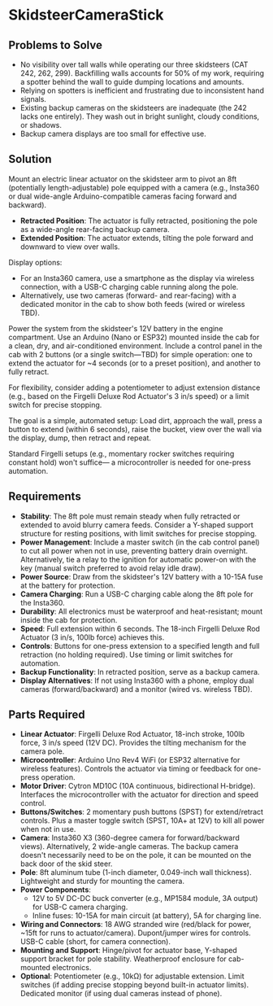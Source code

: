 # SkidsteerCameraStick

## Problems to Solve
- No visibility over tall walls while operating our three skidsteers (CAT 242, 262, 299). Backfilling walls accounts for 50% of my work, requiring a spotter behind the wall to guide dumping locations and amounts.
- Relying on spotters is inefficient and frustrating due to inconsistent hand signals.
- Existing backup cameras on the skidsteers are inadequate (the 242 lacks one entirely). They wash out in bright sunlight, cloudy conditions, or shadows.
- Backup camera displays are too small for effective use.

## Solution
Mount an electric linear actuator on the skidsteer arm to pivot an 8ft (potentially length-adjustable) pole equipped with a camera (e.g., Insta360 or dual wide-angle Arduino-compatible cameras facing forward and backward). 

- **Retracted Position**: The actuator is fully retracted, positioning the pole as a wide-angle rear-facing backup camera.
- **Extended Position**: The actuator extends, tilting the pole forward and downward to view over walls.

Display options:
- For an Insta360 camera, use a smartphone as the display via wireless connection, with a USB-C charging cable running along the pole.
- Alternatively, use two cameras (forward- and rear-facing) with a dedicated monitor in the cab to show both feeds (wired or wireless TBD).

Power the system from the skidsteer's 12V battery in the engine compartment. Use an Arduino (Nano or ESP32) mounted inside the cab for a clean, dry, and air-conditioned environment. Include a control panel in the cab with 2 buttons (or a single switch—TBD) for simple operation: one to extend the actuator for ~4 seconds (or to a preset position), and another to fully retract.

For flexibility, consider adding a potentiometer to adjust extension distance (e.g., based on the Firgelli Deluxe Rod Actuator's 3 in/s speed) or a limit switch for precise stopping.

The goal is a simple, automated setup: Load dirt, approach the wall, press a button to extend (within 6 seconds), raise the bucket, view over the wall via the display, dump, then retract and repeat.

Standard Firgelli setups (e.g., momentary rocker switches requiring constant hold) won't suffice— a microcontroller is needed for one-press automation.

## Requirements
- **Stability**: The 8ft pole must remain steady when fully retracted or extended to avoid blurry camera feeds. Consider a Y-shaped support structure for resting positions, with limit switches for precise stopping.
- **Power Management**: Include a master switch (in the cab control panel) to cut all power when not in use, preventing battery drain overnight. Alternatively, tie a relay to the ignition for automatic power-on with the key (manual switch preferred to avoid relay idle draw).
- **Power Source**: Draw from the skidsteer's 12V battery with a 10-15A fuse at the battery for protection.
- **Camera Charging**: Run a USB-C charging cable along the 8ft pole for the Insta360.
- **Durability**: All electronics must be waterproof and heat-resistant; mount inside the cab for protection.
- **Speed**: Full extension within 6 seconds. The 18-inch Firgelli Deluxe Rod Actuator (3 in/s, 100lb force) achieves this.
- **Controls**: Buttons for one-press extension to a specified length and full retraction (no holding required). Use timing or limit switches for automation.
- **Backup Functionality**: In retracted position, serve as a backup camera.
- **Display Alternatives**: If not using Insta360 with a phone, employ dual cameras (forward/backward) and a monitor (wired vs. wireless TBD).

## Parts Required
- **Linear Actuator**: Firgelli Deluxe Rod Actuator, 18-inch stroke, 100lb force, 3 in/s speed (12V DC). Provides the tilting mechanism for the camera pole.
- **Microcontroller**: Arduino Uno Rev4 WiFi (or ESP32 alternative for wireless features). Controls the actuator via timing or feedback for one-press operation.
- **Motor Driver**: Cytron MD10C (10A continuous, bidirectional H-bridge). Interfaces the microcontroller with the actuator for direction and speed control.
- **Buttons/Switches**: 2 momentary push buttons (SPST) for extend/retract controls. Plus a master toggle switch (SPST, 10A+ at 12V) to kill all power when not in use.
- **Camera**: Insta360 X3 (360-degree camera for forward/backward views). Alternatively, 2 wide-angle cameras. The backup camera doesn't necessarily need to be on the pole, it can be mounted on the back door of the skid steer.
- **Pole**: 8ft aluminum tube (1-inch diameter, 0.049-inch wall thickness). Lightweight and sturdy for mounting the camera.
- **Power Components**:
  - 12V to 5V DC-DC buck converter (e.g., MP1584 module, 3A output) for USB-C camera charging.
  - Inline fuses: 10-15A for main circuit (at battery), 5A for charging line.
- **Wiring and Connectors**: 18 AWG stranded wire (red/black for power, ~15ft for runs to actuator/camera). Dupont/jumper wires for controls. USB-C cable (short, for camera connection).
- **Mounting and Support**: Hinge/pivot for actuator base, Y-shaped support bracket for pole stability. Weatherproof enclosure for cab-mounted electronics.
- **Optional**: Potentiometer (e.g., 10kΩ) for adjustable extension. Limit switches (if adding precise stopping beyond built-in actuator limits). Dedicated monitor (if using dual cameras instead of phone).
